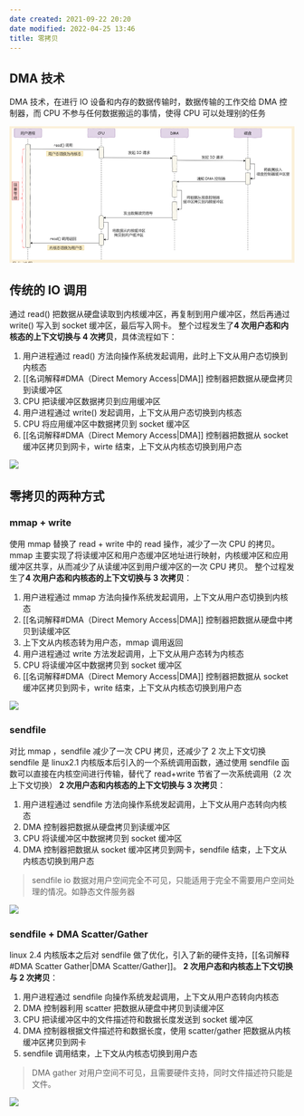 ```yaml
---
date created: 2021-09-22 20:20
date modified: 2022-04-25 13:46
title: 零拷贝
---
```

## DMA 技术
DMA 技术，在进行 IO 设备和内存的数据传输时，数据传输的工作交给 DMA 控制器，而 CPU 不参与任何数据搬运的事情，使得 CPU 可以处理别的任务

![](attachments/Pasted%20image%2020220425134518.png)
## 传统的 IO 调用
通过 read() 把数据从硬盘读取到内核缓冲区，再复制到用户缓冲区，然后再通过 write() 写入到 socket 缓冲区，最后写入网卡。
整个过程发生了**4 次用户态和内核态的上下文切换与 4 次拷贝**，具体流程如下：
1. 用户进程通过 read() 方法向操作系统发起调用，此时上下文从用户态切换到内核态
2. [[名词解释#DMA（Direct Memory Access|DMA]] 控制器把数据从硬盘拷贝到读缓冲区
3. CPU 把读缓冲区数据拷贝到应用缓冲区
4. 用户进程通过 write() 发起调用，上下文从用户态切换到内核态
5. CPU 将应用缓冲区中数据拷贝到 socket 缓冲区
6. [[名词解释#DMA（Direct Memory Access|DMA]] 控制器把数据从 socket 缓冲区拷贝到网卡，wirte 结束，上下文从内核态切换到用户态


![](https://mxy-imgs.oss-cn-hangzhou.aliyuncs.com/imgs/202109221440859.png)

## 零拷贝的两种方式
### mmap + write
使用 mmap 替换了 read + write 中的 read 操作，减少了一次 CPU 的拷贝。
mmap 主要实现了将读缓冲区和用户态缓冲区地址进行映射，内核缓冲区和应用缓冲区共享，从而减少了从读缓冲区到用户缓冲区的一次 CPU 拷贝。
整个过程发生了**4 次用户态和内核态的上下文切换与 3 次拷贝**：
1. 用户进程通过 mmap 方法向操作系统发起调用，上下文从用户态切换到内核态
2. [[名词解释#DMA（Direct Memory Access|DMA]] 控制器把数据从硬盘中拷贝到读缓冲区
3. 上下文从内核态转为用户态，mmap 调用返回
4. 用户进程通过 write 方法发起调用，上下文从用户态转为内核态
5. CPU 将读缓冲区中数据拷贝到 socket 缓冲区
6. [[名词解释#DMA（Direct Memory Access|DMA]] 控制器把数据从 socket 缓冲区拷贝到网卡，write 结束，上下文从内核态切换到用户态


![](https://mxy-imgs.oss-cn-hangzhou.aliyuncs.com/imgs/202109221619804.png)

### sendfile
对比 mmap ，sendfile 减少了一次 CPU 拷贝，还减少了 2 次上下文切换
sendfile 是 linux2.1 内核版本后引入的一个系统调用函数，通过使用 sendfile 函数可以直接在内核空间进行传输，替代了 read+write 节省了一次系统调用（2 次上下文切换）
**2 次用户态和内核态的上下文切换与 3 次拷贝**：
1. 用户进程通过 sendfile 方法向操作系统发起调用，上下文从用户态转向内核态
2. DMA 控制器把数据从硬盘拷贝到读缓冲区
3. CPU 将读缓冲区中数据拷贝到 socket 缓冲区
4. DMA 控制器把数据从 socket 缓冲区拷贝到网卡，sendfile 结束，上下文从内核态切换到用户态

> sendfile io 数据对用户空间完全不可见，只能适用于完全不需要用户空间处理的情况。如静态文件服务器

![](https://mxy-imgs.oss-cn-hangzhou.aliyuncs.com/imgs/202109221630793.png)

### sendfile + DMA Scatter/Gather
linux 2.4 内核版本之后对 sendfile 做了优化，引入了新的硬件支持，[[名词解释#DMA Scatter Gather|DMA Scatter/Gather]]。
**2 次用户态和内核态上下文切换与 2 次拷贝**：
1. 用户进程通过 sendfile 向操作系统发起调用，上下文从用户态转向内核态
2. DMA 控制器利用 scatter 把数据从硬盘中拷贝到读缓冲区
3. CPU 把读缓冲区中的文件描述符和数据长度发送到 socket 缓冲区
4. DMA 控制器根据文件描述符和数据长度，使用 scatter/gather 把数据从内核缓冲区拷贝到网卡
5. sendfile 调用结束，上下文从内核态切换到用户态

> DMA gather 对用户空间不可见，且需要硬件支持，同时文件描述符只能是文件。


![](https://mxy-imgs.oss-cn-hangzhou.aliyuncs.com/imgs/202109221729744.png)